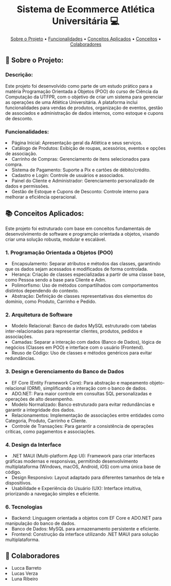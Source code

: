 <h1 align="center" style="font-weight: bold;">Sistema de Ecommerce Atlética Universitária 💻</h1>

<p align="center">
 <a href="#started">Sobre o Projeto</a> • 
  <a href="#routes">Funcionalidades</a> •
   <a href="#concept">Conceitos Aplicados</a> •
 <a href="#colab">Conceitos</a> •
 <a href="#contribute">Colaboradores</a>
</p>

<h2 id="started">🚀 Sobre o Projeto: </h2>

<h3>Descrição:</h3>

Este projeto foi desenvolvido como parte de um estudo prático para a matéria Programação Orientada a Objetos (POO) do curso de Ciência da Computação da UTFPR, com o objetivo de criar um sistema para gerenciar as operações de uma Atlética Universitária. A plataforma inclui funcionalidades para vendas de produtos, organização de eventos, gestão de associados e administração de dados internos, como estoque e cupons de desconto.

<h3 id = "routes">Funcionalidades:</h3>

<li> Página Inicial: Apresentação geral da Atlética e seus serviços.</li>
<li> Catálogo de Produtos: Exibição de roupas, acessórios, eventos e opções de associação. </li>
<li> Carrinho de Compras: Gerenciamento de itens selecionados para compra. </li>
<li> Sistema de Pagamento: Suporte a Pix e cartões de débito/crédito. </li>
<li> Cadastro e Login: Controle de usuários e associados. </li>
<li> Painel do Cliente e Administrador: Gerenciamento personalizado de dados e permissões. </li>
<li> Gestão de Estoque e Cupons de Desconto: Controle interno para melhorar a eficiência operacional. </li>

<h2 id="concept">📚 Conceitos Aplicados: </h2>
Este projeto foi estruturado com base em conceitos fundamentais de desenvolvimento de software e programção orientada a objetos, visando criar uma solução robusta, modular e escalável.

 <h3>1. Programação Orientada a Objetos (POO)</h3>

<li>Encapsulamento: Separar atributos e métodos das classes, garantindo que os dados sejam acessados e modificados de forma controlada.</li>

<li>Herança: Criação de classes especializadas a partir de uma classe base, como Pessoa sendo a base para Cliente e Adm.</li>

<li>Polimorfismo: Uso de métodos compartilhados com comportamentos distintos dependendo do contexto.</li>

<li>Abstração: Definição de classes representativas dos elementos do domínio, como Produto, Carrinho e Pedido.</li>


<h3>2. Arquitetura de Software</h3>

<li>Modelo Relacional: Banco de dados MySQL estruturado com tabelas inter-relacionadas para representar clientes, produtos, pedidos e associações.</li>

<li>Camadas: Separar a interação com dados (Banco de Dados), lógica de negócios (Classes em POO) e interface com o usuário (Frontend).</li>

<li>Reuso de Código: Uso de classes e métodos genéricos para evitar redundâncias.</li>


<h3>3. Design e Gerenciamento do Banco de Dados</h3>

<li>EF Core (Entity Framework Core): Para abstração e mapeamento objeto-relacional (ORM), simplificando a interação com o banco de dados.</li>

<li>ADO.NET: Para maior controle em consultas SQL personalizadas e operações de alto desempenho.</li>

<li>Modelo Normalizado: Banco estruturado para evitar redundâncias e garantir a integridade dos dados.</li>

<li>Relacionamentos: Implementação de associações entre entidades como Categoria, Produto, Carrinho e Cliente.</li>

<li>Controle de Transações: Para garantir a consistência de operações críticas, como pagamentos e associações.</li>

<h3>4. Design da Interface</h3>

<li>.NET MAUI (Multi-platform App UI): Framework para criar interfaces gráficas modernas e responsivas, permitindo desenvolvimento multiplataforma (Windows, macOS, Android, iOS) com uma única base de código.</li>

<li>Design Responsivo: Layout adaptado para diferentes tamanhos de tela e dispositivos.</li>

<li>Usabilidade e Experiência do Usuário (UX): Interface intuitiva, priorizando a navegação simples e eficiente.</li>

<h3>6. Tecnologias</h3>

<li>Backend: Linguagem orientada a objetos com EF Core e ADO.NET para manipulação do banco de dados.</li>

<li>Banco de Dados: MySQL para armazenamento persistente e eficiente.</li>

<li>Frontend: Construção da interface utilizando .NET MAUI para solução multiplataforma.</li>

<h2 id="colab">🤝 Colaboradores</h2>
<li>Lucca Barreto</li>
<li>Lucas Verza</li>
<li>Luna Ribeiro</li>


